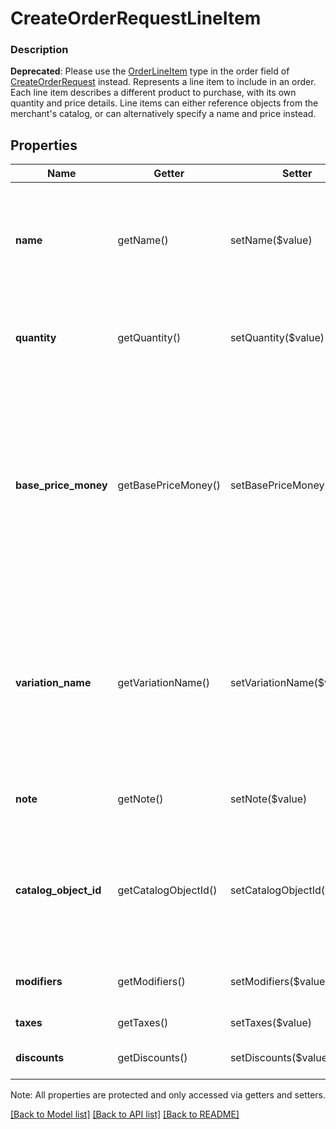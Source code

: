 # CreateOrderRequestLineItem

### Description

__Deprecated__: Please use the [OrderLineItem](#type-orderlineitem) type in the order field of [CreateOrderRequest](#type-createorderrequest) instead.  Represents a line item to include in an order. Each line item describes a different product to purchase, with its own quantity and price details.  Line items can either reference objects from the merchant's catalog, or can alternatively specify a name and price instead.

## Properties
Name | Getter | Setter | Type | Description | Notes
------------ | ------------- | ------------- | ------------- | ------------- | -------------
**name** | getName() | setName($value) | **string** | Only used for ad hoc line items. The name of the line item. This value cannot exceed 500 characters.  Do not provide a value for this field if you provide a value for &#x60;catalog_object_id&#x60;. | [optional] 
**quantity** | getQuantity() | setQuantity($value) | **string** | The quantity to purchase, as a string representation of a number.  This string must have a positive integer value. | 
**base_price_money** | getBasePriceMoney() | setBasePriceMoney($value) | [**\SquareConnect\Model\Money**](Money.md) | The base price for a single unit of the line item.  &#x60;base_price_money&#x60; is required for ad hoc line items and variable priced [CatalogItemVariation](#type-catalogitemvariation)s. If both &#x60;catalog_object_id&#x60; and &#x60;base_price_money&#x60; are set, &#x60;base_price_money&#x60; will override the CatalogItemVariation&#39;s price. | [optional] 
**variation_name** | getVariationName() | setVariationName($value) | **string** | Only used for ad hoc line items. The variation name of the line item. This value cannot exceed 255 characters.  If this value is not set for an ad hoc line item, the default value of &#x60;Regular&#x60; is used.  Do not provide a value for this field if you provide a value for the &#x60;catalog_object_id&#x60;. | [optional] 
**note** | getNote() | setNote($value) | **string** | The note of the line item. This value cannot exceed 500 characters. | [optional] 
**catalog_object_id** | getCatalogObjectId() | setCatalogObjectId($value) | **string** | Only used for Catalog line items. The catalog object ID for an existing [CatalogItemVariation](#type-catalogitemvariation).  Do not provide a value for this field if you provide a value for &#x60;name&#x60; and &#x60;base_price_money&#x60;. | [optional] 
**modifiers** | getModifiers() | setModifiers($value) | [**\SquareConnect\Model\CreateOrderRequestModifier[]**](CreateOrderRequestModifier.md) | Only used for Catalog line items. The modifiers to include on the line item. | [optional] 
**taxes** | getTaxes() | setTaxes($value) | [**\SquareConnect\Model\CreateOrderRequestTax[]**](CreateOrderRequestTax.md) | The taxes to include on the line item. | [optional] 
**discounts** | getDiscounts() | setDiscounts($value) | [**\SquareConnect\Model\CreateOrderRequestDiscount[]**](CreateOrderRequestDiscount.md) | The discounts to include on the line item. | [optional] 

Note: All properties are protected and only accessed via getters and setters.

[[Back to Model list]](../../README.md#documentation-for-models) [[Back to API list]](../../README.md#documentation-for-api-endpoints) [[Back to README]](../../README.md)

